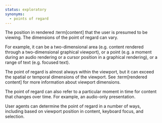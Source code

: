 ```yaml
---
status: exploratory
synonyms:
  - points of regard
---
```


The position in rendered :term[content] that the user is presumed to be viewing. The dimensions of the point of regard can vary.

For example, it can be a two-dimensional area (e.g. content rendered through a two-dimensional graphical viewport), or a point (e.g. a moment during an audio rendering or a cursor position in a graphical rendering), or a range of text (e.g. focused text).

The point of regard is almost always within the viewport, but it can exceed the spatial or temporal dimensions of the viewport. See :term[rendered content] for more information about viewport dimensions.

The point of regard can also refer to a particular moment in time for content that changes over time. For example, an audio-only presentation.

User agents can determine the point of regard in a number of ways, including based on viewport position in content, keyboard focus, and selection.